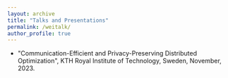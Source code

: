 ```yaml
---
layout: archive
title: "Talks and Presentations"
permalink: /weitalk/
author_profile: true
---
```

- "Communication-Efficient and Privacy-Preserving Distributed Optimization", KTH Royal Institute of Technology, Sweden, November, 2023.
